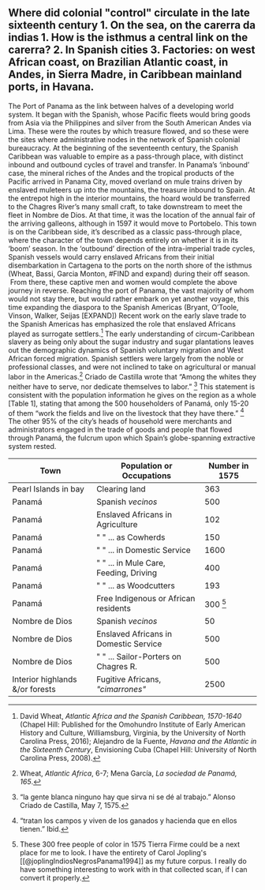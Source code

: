 Where did colonial "control" circulate in the late sixteenth century
	1. 	On the sea, on the carerra da indias
		1. How is the isthmus a central link on the carerra?
	2. In Spanish cities
	3. Factories: on west African coast, on Brazilian Atlantic coast, in Andes, in Sierra Madre, in Caribbean mainland ports, in Havana. 
---
The Port of Panama as the link between halves of a developing world system. It began with the Spanish, whose Pacific fleets would bring goods from Asia via the Philippines and silver from the South American Andes via Lima. These were the routes by which treasure flowed, and so these were the sites where administrative nodes in the network of Spanish colonial bureaucracy.
At the beginning of the seventeenth century, the Spanish Caribbean was valuable to empire as a pass-through place, with distinct inbound and outbound cycles of travel and transfer. In Panama’s ‘inbound’ case, the mineral riches of the Andes and the tropical products of the Pacific arrived in Panama City, moved overland on mule trains driven by enslaved muleteers up into the mountains, the treasure inbound to Spain. At the entrepot high in the interior mountains, the hoard would be transferred to the Chagres River’s many small craft, to take downstream to meet the fleet in Nombre de Dios. At that time, it was the location of the annual fair of the arriving galleons, although in 1597 it would move to Portobelo. This town is on the Caribbean side, it’s described as a classic pass-through place, where the character of the town depends entirely on whether it is in its ‘boom’ season. In the ‘outbound’ direction of the intra-imperial trade cycles, Spanish vessels would carry enslaved Africans from their initial disembarkation in Cartagena to the ports on the north shore of the isthmus (Wheat, Bassi, Garcia Monton, #FIND and expand) during their off season.  From there, these captive men and women would complete the above journey in reverse. Reaching the port of Panama, the vast majority of whom would not stay there, but would rather embark on yet another voyage, this time expanding the diaspora to the Spanish Americas (Bryant, O’Toole, Vinson, Walker, Seijas [EXPAND])
Recent work on the early slave trade to the Spanish Americas has emphasized the role that enslaved Africans played as surrogate settlers.[^4.1] The early understanding of circum-Caribbean slavery as being only about the sugar industry and sugar plantations leaves out the demographic dynamics of Spanish voluntary migration and West African forced migration. Spanish settlers were largely from the noble or professional classes, and were not inclined to take on agricultural or manual labor in the Americas.[^4.2] Criado de Castilla wrote that “Among the whites they neither have to serve, nor dedicate themselves to labor.” [^4.3] This statement is consistent with the population information he gives on the region as a whole [Table 1], stating that among the 500 householders of Panamá, only 15-20 of them “work the fields and live on the livestock that they have there.” [^4.4] The other 95% of the city’s heads of household were merchants and administrators engaged in the trade of goods and people that flowed through Panamá, the fulcrum upon which Spain’s globe-spanning extractive system rested.

  Town | Population or Occupations | Number in 1575
  ----|---|----
  Pearl Islands in bay | Clearing land | 363 
  Panamá | Spanish *vecinos*  | 500 
  Panamá | Enslaved Africans in Agriculture | 102
  Panamá | 		 " " ... 	as Cowherds | 150
  Panamá | 		 " " ... 	in Domestic Service | 1600 
  Panamá | 		 " " ... in Mule Care, Feeding, Driving | 400 
  Panamá | 		 " " ... 	as Woodcutters | 193
  Panamá | Free Indigenous or African residents | 300 [^4.5] 
  Nombre de Dios | Spanish *vecinos* | 50
  Nombre de Dios | Enslaved Africans in Domestic Service | 500
  Nombre de Dios | 		 " " ... 	Sailor-Porters on Chagres R. | 500
  Interior highlands &/or forests| Fugitive Africans, *"cimarrones"* | 2500
  
[^4.1]: David Wheat, _Atlantic Africa and the Spanish Caribbean, 1570-1640_ (Chapel Hill: Published for the Omohundro Institute of Early American History and Culture, Williamsburg, Virginia, by the University of North Carolina Press, 2016); Alejandro de la Fuente, _Havana and the Atlantic in the Sixteenth Century_, Envisioning Cuba (Chapel Hill: University of North Carolina Press, 2008).

[^4.2]: Wheat, _Atlantic Africa_, 6-7; Mena García, _La sociedad de Panamá, 165_.

[^4.3]: “la gente blanca ninguno hay que sirva ni se dé al trabajo.” Alonso Criado de Castilla, May 7, 1575.

[^4.4]: “tratan los campos y viven de los ganados y hacienda que en ellos tienen.” Ibid.
[^4.5]: These 300 free people of color in 1575 Tierra Firme could be a next place for me to look. I have the entirety of Carol Jopling's [[@joplingIndiosNegrosPanama1994]] as my future corpus. I really do have something interesting to work with in that collected scan, if I can convert it properly. 